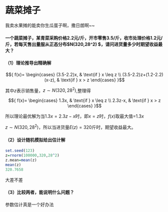 # 蔬菜摊子

我卖水果摊的能卖你生瓜蛋子啊，撒日朗啊~~

#### 一个蔬菜摊子，某青菜采购价格2.2元/斤，开市零售3.5/斤，收市处理价格1.2元/斤，若每天售出量服从正态分布$N(320,28^2) $，请问进货量多少时期望收益最大？

#### （1）理论推导出精确解

$${
f(x)=
\begin{cases}
(3.5-2.2)x, & \text{if } x \leq z \\
(3.5-2.2)z+(1.2-2.2)(x-z), & \text{if } x > z
\end{cases}
}$$

其中$z$表示销售量，$z\sim N(320,28^2)$,整理得

$${
f(x)=
\begin{cases}
1.3x, & \text{if } x \leq z \\
2.3z-x, & \text{if } x > z
\end{cases}
}$$

所以理论最优解为当$1.3x=2.3z-x$时，即$x=z$时，$f(x)$取最大值=$1.3x$

$z\sim N(320,28^2)$，所以当进货量$E(z)=320$斤时，期望收益最大。

#### （2）设计随机模拟给出估计解

``` r
set.seed(123)
z=rnorm(100000,320,28^2)
z.mean=mean(z)
mean(z)
320.7658
```

大差不差

#### （3）比较两者，能说明什么问题？

参数估计真是一个好办法